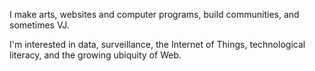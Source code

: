 I make arts, websites and computer programs, build communities, and sometimes VJ.

I'm interested in data, surveillance, the Internet of Things, technological literacy, and the growing ubiquity of Web.

